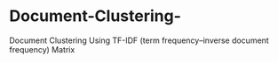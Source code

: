 # Document-Clustering-
Document Clustering Using TF-IDF (term frequency–inverse document frequency) Matrix
